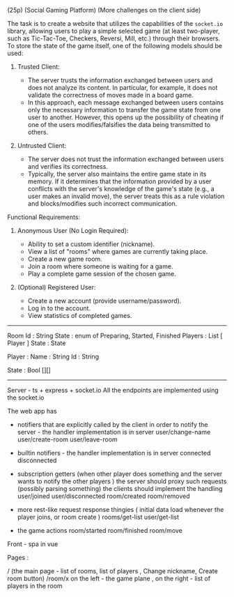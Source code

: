 (25p) (Social Gaming Platform) (More challenges on the client side) 

The task is to create a website that utilizes the capabilities of the `socket.io` library, allowing users to play a simple selected game (at least two-player, such as Tic-Tac-Toe, Checkers, Reversi, Mill, etc.) through their browsers. To store the state of the game itself, one of the following models should be used:

1. Trusted Client:
   - The server trusts the information exchanged between users and does not analyze its content. In particular, for example, it does not validate the correctness of moves made in a board game. 
   - In this approach, each message exchanged between users contains only the necessary information to transfer the game state from one user to another. However, this opens up the possibility of cheating if one of the users modifies/falsifies the data being transmitted to others.

2. Untrusted Client:
   - The server does not trust the information exchanged between users and verifies its correctness. 
   - Typically, the server also maintains the entire game state in its memory. If it determines that the information provided by a user conflicts with the server's knowledge of the game's state (e.g., a user makes an invalid move), the server treats this as a rule violation and blocks/modifies such incorrect communication.

Functional Requirements:
1. Anonymous User (No Login Required):
   - Ability to set a custom identifier (nickname).
   - View a list of "rooms" where games are currently taking place.
   - Create a new game room.
   - Join a room where someone is waiting for a game.
   - Play a complete game session of the chosen game.

2. (Optional) Registered User:
   - Create a new account (provide username/password).
   - Log in to the account.
   - View statistics of completed games.

-------------

Room 
   Id      : String
   State   : enum of Preparing, Started, Finished
   Players : List [ Player ]
   State   : State 

Player : 
   Name : String
   Id   : String 

State  : Bool [][]

-----

Server - ts + express + socket.io 
All the endpoints are implemented using the socket.io 

The web app has 
- notifiers that are explicitly called by the client in order to notify the server - the handler implementation is in server
   user/change-name
   user/create-room
   user/leave-room
- builtin notifiers - the handler implementation is in server
   connected
   disconnected

- subscription getters   (when other player does something and the server wants to notify the other players ) 
  the server should proxy such requests (possibly parsing something) the clients should implement the handling
   user/joined
   user/disconnected
   room/created
   room/removed
      
- more rest-like request response thingies ( initial data load whenever the player joins, or room create )
   rooms/get-list
   user/get-list
- the game actions 
   room/started
   room/finished
   room/move
   
Front - spa in vue 

Pages : 

/ (the main page - list of rooms, list of players , Change nickname, Create room button)
/room/x
on the left - the game plane , on the right - list of players in the room
